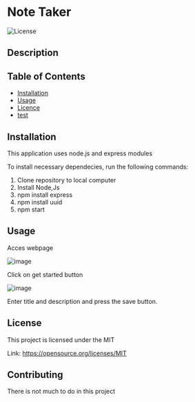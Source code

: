 # Note Taker

  ![License](https://img.shields.io/badge/license-MIT-Blue.svg)
              

  ## Description

  ## Table of Contents

  * [Installation](#installation)
  * [Usage](#usage)
  * [Licence](#license)
  * [test](#test)
 
  
  ## Installation
  This application uses node.js and express modules
  
  To install necessary dependecies, run the following commands: 
  1. Clone repository to local computer
  2. Install Node,Js
  3. npm install express
  4. npm install uuid 
  5. npm start 
  
  ## Usage
  Acces webpage 
  
  ![image](https://user-images.githubusercontent.com/88918693/139754385-2181abc7-83c4-4120-bd95-e84cc2faf0d8.png)
  
  Click on get started button
  
  ![image](https://user-images.githubusercontent.com/88918693/139754577-525acd13-6b2b-4315-8029-05d251a6edfb.png)
  
  Enter title and description and press the save button. 
  

  ## License
  
  This project is licensed under the MIT
  
  Link: https://opensource.org/licenses/MIT
            
   
  ## Contributing 
  There is not much to do in this project
